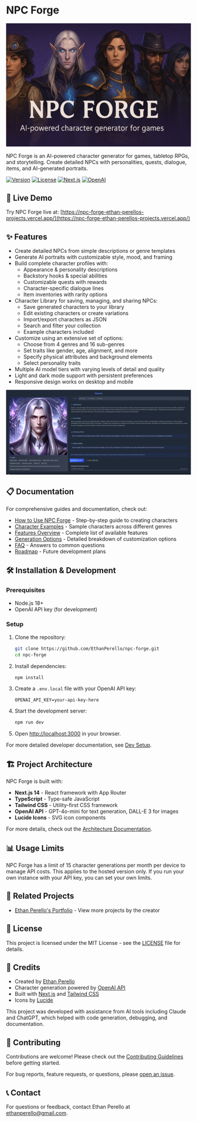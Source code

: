 # NPC Forge

![Site Header](/public/images/site-header.png)

NPC Forge is an AI-powered character generator for games, tabletop RPGs, and storytelling. Create detailed NPCs with personalities, quests, dialogue, items, and AI-generated portraits.

[![Version](https://img.shields.io/badge/version-0.13.0-blue.svg)](https://github.com/EthanPerello/npc-forge/releases)
[![License](https://img.shields.io/badge/license-MIT-green.svg)](LICENSE)
[![Next.js](https://img.shields.io/badge/built%20with-Next.js%2014-black)](https://nextjs.org/)
[![OpenAI](https://img.shields.io/badge/powered%20by-OpenAI-lightgrey)](https://openai.com/)

## 🚀 Live Demo

Try NPC Forge live at: [https://npc-forge-ethan-perellos-projects.vercel.app/](https://npc-forge-ethan-perellos-projects.vercel.app/)

## ✨ Features

- Create detailed NPCs from simple descriptions or genre templates
- Generate AI portraits with customizable style, mood, and framing
- Build complete character profiles with:
  - Appearance & personality descriptions
  - Backstory hooks & special abilities
  - Customizable quests with rewards
  - Character-specific dialogue lines
  - Item inventories with rarity options
- Character Library for saving, managing, and sharing NPCs:
  - Save generated characters to your library
  - Edit existing characters or create variations
  - Import/export characters as JSON
  - Search and filter your collection
  - Example characters included
- Customize using an extensive set of options:
  - Choose from 4 genres and 16 sub-genres
  - Set traits like gender, age, alignment, and more
  - Specify physical attributes and background elements
  - Select personality traits
- Multiple AI model tiers with varying levels of detail and quality
- Light and dark mode support with persistent preferences
- Responsive design works on desktop and mobile

![NPC Forge Screenshot](/public/images/character-tab-results.png)

## 📋 Documentation

For comprehensive guides and documentation, check out:

- [How to Use NPC Forge](/docs/how-to-use.md) - Step-by-step guide to creating characters
- [Character Examples](/docs/character-examples.md) - Sample characters across different genres
- [Features Overview](/docs/features.md) - Complete list of available features
- [Generation Options](/docs/generation-options.md) - Detailed breakdown of customization options
- [FAQ](/docs/faq.md) - Answers to common questions
- [Roadmap](/docs/roadmap.md) - Future development plans

## 🛠️ Installation & Development

### Prerequisites

- Node.js 18+
- OpenAI API key (for development)

### Setup

1. Clone the repository:
   ```bash
   git clone https://github.com/EthanPerello/npc-forge.git
   cd npc-forge
   ```

2. Install dependencies:
   ```bash
   npm install
   ```

3. Create a `.env.local` file with your OpenAI API key:
   ```
   OPENAI_API_KEY=your-api-key-here
   ```

4. Start the development server:
   ```bash
   npm run dev
   ```

5. Open [http://localhost:3000](http://localhost:3000) in your browser.

For more detailed developer documentation, see [Dev Setup](/docs/dev-setup.md).

## 🏗️ Project Architecture

NPC Forge is built with:

- **Next.js 14** - React framework with App Router
- **TypeScript** - Type-safe JavaScript
- **Tailwind CSS** - Utility-first CSS framework
- **OpenAI API** - GPT-4o-mini for text generation, DALL-E 3 for images
- **Lucide Icons** - SVG icon components

For more details, check out the [Architecture Documentation](/docs/architecture.md).

## 📊 Usage Limits

NPC Forge has a limit of 15 character generations per month per device to manage API costs. This applies to the hosted version only. If you run your own instance with your API key, you can set your own limits.

## 🔗 Related Projects

- [Ethan Perello's Portfolio](https://github.com/EthanPerello/ethanperello.github.io) - View more projects by the creator

## 📜 License

This project is licensed under the MIT License - see the [LICENSE](LICENSE) file for details.

## 👏 Credits

- Created by [Ethan Perello](https://github.com/EthanPerello)
- Character generation powered by [OpenAI API](https://openai.com/)
- Built with [Next.js](https://nextjs.org/) and [Tailwind CSS](https://tailwindcss.com/)
- Icons by [Lucide](https://lucide.dev/)

This project was developed with assistance from AI tools including Claude and ChatGPT, which helped with code generation, debugging, and documentation.

## 🤝 Contributing

Contributions are welcome! Please check out the [Contributing Guidelines](/docs/contributing.md) before getting started.

For bug reports, feature requests, or questions, please [open an issue](https://github.com/EthanPerello/npc-forge/issues).

## 📞 Contact

For questions or feedback, contact Ethan Perello at [ethanperello@gmail.com](mailto:ethanperello@gmail.com).